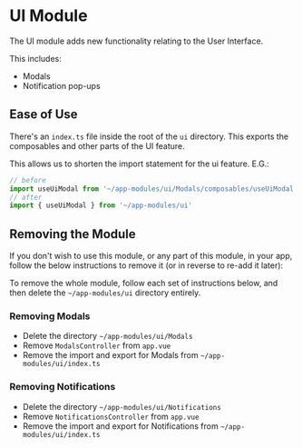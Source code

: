 # UI Module

The UI module adds new functionality relating to the User Interface.

This includes:

- Modals
- Notification pop-ups

## Ease of Use

There's an `index.ts` file inside the root of the `ui` directory. This exports the composables
and other parts of the UI feature.

This allows us to shorten the import statement for the ui feature. E.G.:

```typescript
// before
import useUiModal from '~/app-modules/ui/Modals/composables/useUiModal'
// after
import { useUiModal } from '~/app-modules/ui'
```

## Removing the Module

If you don't wish to use this module, or any part of this module, in your app, follow
the below instructions to remove it (or in reverse to re-add it later):

To remove the whole module, follow each set of instructions below, and then delete the `~/app-modules/ui` directory entirely.

### Removing Modals

- Delete the directory `~/app-modules/ui/Modals`
- Remove `ModalsController` from `app.vue`
- Remove the import and export for Modals from `~/app-modules/ui/index.ts`

### Removing Notifications

- Delete the directory `~/app-modules/ui/Notifications`
- Remove `NotificationsController` from `app.vue`
- Remove the import and export for Notifications from `~/app-modules/ui/index.ts`
